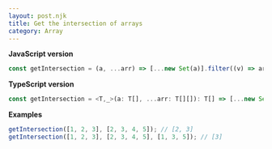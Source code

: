 ```yaml
---
layout: post.njk
title: Get the intersection of arrays
category: Array
---
```


**JavaScript version**

```js
const getIntersection = (a, ...arr) => [...new Set(a)].filter((v) => arr.every((b) => b.includes(v)));
```

**TypeScript version**

```js
const getIntersection = <T,_>(a: T[], ...arr: T[][]): T[] => [...new Set(a)].filter((v) => arr.every((b) => b.includes(v)));
```

**Examples**

```js
getIntersection([1, 2, 3], [2, 3, 4, 5]); // [2, 3]
getIntersection([1, 2, 3], [2, 3, 4, 5], [1, 3, 5]); // [3]
```
